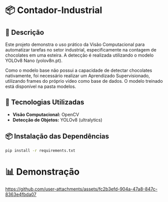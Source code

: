 # 📦 Contador-Industrial

## 📄 Descrição
Este projeto demonstra o uso prático da Visão Computacional para automatizar tarefas no setor industrial, especificamente na contagem de chocolates em uma esteira. A detecção é realizada utilizando o modelo YOLOv8 Nano (yolov8n.pt).

Como o modelo base não possui a capacidade de detectar chocolates nativamente, foi necessário realizar um Aprendizado Supervisionado, utilizando frames do próprio vídeo como base de dados. O modelo treinado está disponível na pasta modelos.

## 🚀 Tecnologias Utilizadas
- **Visão Computacional:** OpenCV
- **Detecção de Objetos:** YOLOv8 (ultralytics)

## 📦 Instalação das Dependências
```bash
pip install -r requirements.txt
```

# 📊 Demonstração
https://github.com/user-attachments/assets/fc2b3efd-904a-47a8-847c-8363e4fbda07
